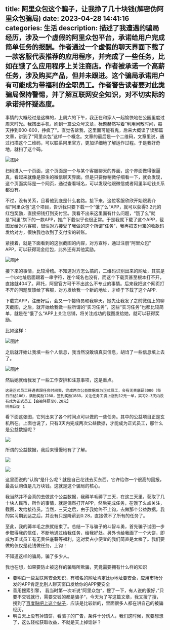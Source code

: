title: 阿里众包这个骗子，让我挣了几十块钱(解密伪阿里众包骗局)
date: 2023-04-28 14:41:16
categories: 生活
description: 描述了我遭遇的骗局经历，涉及一个虚假的阿里众包平台，承诺给用户完成简单任务的报酬。作者通过一个虚假的聊天界面下载了一款客服代表推荐的应用程序，并完成了一些任务，比如在饿了么应用程序上关注商店。作者被承诺一个高薪任务，涉及购买产品，但并未跟进。这个骗局承诺用户有可能成为带福利的全职员工。作者警告读者要对此类骗局保持警惕，并了解互联网安全知识，对不切实际的承诺持怀疑态度。
--- 




事情的大概经过是这样的，上周六的下午，我正在和家人一起愉快地在公园里度过周末时光。我掏出手机，刷到一篇公众号文章，标题赫然写着“利用闲散时间，每天挣到600-800，挣疯了”。直觉告诉我，这里面可能有鬼，后来大概读了读那篇文章，讲到了“阿里众包”这样一个概念。文章的最后是一个二维码，文章里说，通过扫描这个二维码，可以联系阿里官方，更加详细地了解运作过程。于是我好奇地，就扫了这个码。


![图片](https://user-images.githubusercontent.com/7566337/235058935-94c6aa20-b891-4dbd-93a6-352f205c512e.png)


扫码进入一个页面，这个页面是一个与某个客服聊天的界面，这个界面做得很逼真，看起来就像是原生的微信聊天界面。但是只要你稍微仔细看一下，就会发现，这个页面实际是一个网页，通过查看域名，可以发现他跟微信或者阿里半毛钱关系都没有。

不过，没有关系，且看他到底是什么套路。接下来，这位客服欣欣开始跟我介绍“阿里众包”这个项目，告诉我只要下载一个“饿了么”APP，就可以获得3.2元的红包奖励，直接把钱打到支付宝。我看不出来这里面有什么问题，“饿了么”就是“阿里”旗下的一款APP，推广下载似乎也很正常。于是我就下载了这个APP，截图发给对方客服，很快对方接受了我做的这个所谓“任务”，我再把支付宝的收款码发给对方，很快我也收到了支付宝的转账。

紧接着，就是下面看到的这张截图的内容，对方宣称，通过注册“阿里众包” APP，可以获得现金红包，此外还有其他奖励。

![图片](https://user-images.githubusercontent.com/7566337/235061314-9ae73b3a-89a0-43ff-ba2f-3419888ecb7d.png)

接下来的事情，比较滑稽。不知道对方怎么搞的，二维码识别出来的网址，其实是一个ip地址后面跟着一串字符，连个域名也没有，而这个下载页甚至根本打不开，直接就404了。拜托，阿里官方可干不出这么不专业的事情。后来我把这个网页打不开的问题反馈给了客服，对方发给我一个新的地址，才终于下载了这个APP.


下载完APP，注册好后，会又一个接待员和我聊天，她先让我发了之前微信上的聊天截图，之后，就开始给我做一些所谓的“实习任务”，这些“实习任务”也都比较简单，就是在”饿了么“APP上关注店铺，将关注成功的截图发给她，就可以获得奖励。

比如这样：

![图片](https://user-images.githubusercontent.com/7566337/235045347-afee0f37-1b91-4a35-9fe3-090c2c29f9d7.png)




之后就开始让我填一些个人信息，我当然没敢填真实信息，胡诌了一些信息填上去了。

![图片](https://user-images.githubusercontent.com/7566337/235045043-b2217db6-4394-4646-ae3e-bc9ed83294ed.png)


然后她就给我发了一些工作安排和注意事项，这是重点。


```
这是正式员工待遇表跟任务时间表，完成两次公益数据成为正式员工，会有无责底薪3000（每日日结100），满勤奖励1288，签到奖励1888，关注任务工资上涨到12元一单，实习2-3天内没有成为正式员工【会被降薪至0.28元】
明白回复 1
```

看下面这张图，它列出来了各个时间点可以做的一些任务。其中的公益项目正是玄机所在。上面也说了，只有3天内完成两次公益数据，才能成为正式员工，那什么是公益数据呢？

![](https://storage.googleapis.com/13823zxw.appspot.com/AgACAgUAAxkBAAIwZGRLOkksoRlYSL6h71DVDkfRdSDnAAJyszEbIehhVlW8XhUElS-WAQADAgADeQADLwQ.jpg)

所谓的公益数据，我后来慢慢地有了了解。

![](https://storage.googleapis.com/13823zxw.appspot.com/AgACAgUAAxkBAAIwZ2RLOpTxBkSrYQqd5BjQvFjy1wVDAAJzszEbIehhVjcfjpmpsorlAQADAgADeQADLwQ.jpg)

![](https://storage.googleapis.com/13823zxw.appspot.com/AgACAgUAAxkBAAIwaGRLOpSBqUcTDANCVAayYknSErDEAAJ0szEbIehhVpGqGwz8DJk9AQADAgADeQADLwQ.jpg)

这里面说的”认购“是什么呢？就是自己花钱去买东西。它许给你一个很高的回报，最高认购值是几万块钱。这就是这个骗局的核心。

我当然并不会真的去做这个公益数据，我薅羊毛薅了三天，在这三天里，获取了几十块人民币，所作的事情，就是偶然打开APP，然后完成任务，在饿了么点关注，截图，发给接待员。当然，三天之后，由于我始终不上钩，去做那个公益数据，我的实习期到达之后，并没有只是降薪到0.28，直接做不了所有的任务了。

至此，我的薅羊毛之旅就结束了。总结一下与骗子的斗智斗勇，首先骗子试图一步步取得我的信任，不断地通过给我任务，给我好处。另外也给我画了一个大饼，即成为正式员工有无责任底薪等福利，这对爱占小便宜的我们简直是太棒了。我们要做的仅仅是花钱做任务，上钩！

不知道这样的骗局，骗了多少人。

我也在想，如果要防止被这样的骗局所欺骗，究竟需要拥有什么样的知识

- 要明白一些互联网安全知识，有域名的网址肯定比ip地址要安全，应用市场分发的APP肯定比别人聊天窗口发给你的APP要安全
- 善用搜索引擎， 我当时第一次听说”阿里众包“，搜了一下，有人说的很好，”只要不交钱就行，需要交钱的都是骗子“，今天为了写这篇文章，我又搜了搜，搜到了[百度贴吧上这个帖子](https://tieba.baidu.com/p/8362238001?fid=19952201&fr=ala0&isgod=0&pstaala=1&tpl=5)，应该是比较新的，里面很多人都在讲自己的被骗经历。
- 明白天上没有掉馅饼，看骗子的广告，条件十分诱人，我们这时候，就要想想了，这么轻松获取收益，不就是天上掉馅饼？






